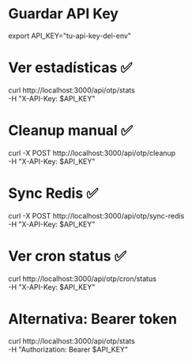 # Guardar API Key

export API_KEY="tu-api-key-del-env"

# Ver estadísticas ✅

curl http://localhost:3000/api/otp/stats \
 -H "X-API-Key: $API_KEY"

# Cleanup manual ✅

curl -X POST http://localhost:3000/api/otp/cleanup \
 -H "X-API-Key: $API_KEY"

# Sync Redis ✅

curl -X POST http://localhost:3000/api/otp/sync-redis \
 -H "X-API-Key: $API_KEY"

# Ver cron status ✅

curl http://localhost:3000/api/otp/cron/status \
 -H "X-API-Key: $API_KEY"

# Alternativa: Bearer token

curl http://localhost:3000/api/otp/stats \
 -H "Authorization: Bearer $API_KEY"
